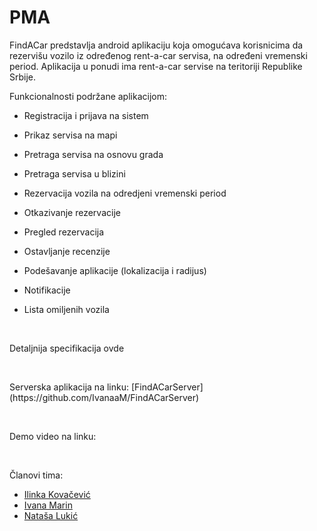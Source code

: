 # PMA
FindACar predstavlja android aplikaciju koja omogućava korisnicima da rezervišu vozilo iz određenog rent-a-car servisa, na određeni vremenski period. Aplikacija u ponudi ima rent-a-car servise na teritoriji Republike Srbije.


Funkcionalnosti podržane aplikacijom: 

* Registracija i prijava na sistem

* Prikaz servisa na mapi

* Pretraga servisa na osnovu grada

* Pretraga servisa u blizini

* Rezervacija vozila na odredjeni vremenski period

* Otkazivanje rezervacije

* Pregled rezervacija 

* Ostavljanje recenzije 

* Podešavanje aplikacije (lokalizacija i radijus)

*	Notifikacije 

* Lista omiljenih vozila
<p>&nbsp;</p>

Detaljnija specifikacija ovde
<p>&nbsp;</p>
Serverska aplikacija na linku: [FindACarServer](https://github.com/IvanaaM/FindACarServer)
<p>&nbsp;</p>
Demo video na linku: 

<p>&nbsp;</p>

 Članovi tima:
  * [Ilinka Kovačević](https://github.com/ilinkaKo)
  * [Ivana Marin](https://github.com/IvanaaM)
  * [Nataša Lukić](https://github.com/NatasaLukic)

